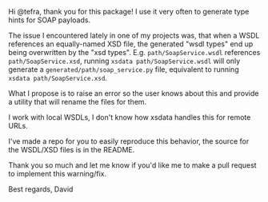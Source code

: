 Hi @tefra, thank you for this package! I use it very often to generate type hints for SOAP payloads.

The issue I encountered lately in one of my projects was, that when a WSDL references an equally-named XSD file, the generated "wsdl types" end up being overwritten by the "xsd types".
E.g. `path/SoapService.wsdl` references `path/SoapService.xsd`, running `xsdata path/SoapService.wsdl` will only generate a `generated/path/soap_service.py` file, equivalent to running `xsdata path/SoapService.xsd`.

What I propose is to raise an error so the user knows about this and provide a utility that will rename the files for them.

I work with local WSDLs, I don't know how xsdata handles this for remote URLs.

I've made a repo for you to easily reproduce this behavior, the source for the WSDL/XSD files is in the README.

Thank you so much and let me know if you'd like me to make a pull request to implement this warning/fix.

Best regards,
David
